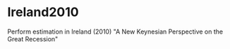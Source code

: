 # Ireland2010
Perform estimation in Ireland (2010) "A New Keynesian Perspective on the Great Recession"

